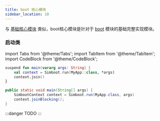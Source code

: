 ```yaml
---
title: boot 核心模块
sidebar_location: 10
---
```


与 [基础核心模块](../core) 类似，boot核心模块是针对于 [boot](index.md) 模块的基础完整实现模块。



### 启动类

import Tabs from '@theme/Tabs';
import TabItem from '@theme/TabItem';
import CodeBlock from '@theme/CodeBlock';


<Tabs groupId="code">
<TabItem value="Kotlin" default>

```kotlin title="MyApp.kt"
suspend fun main(vararg args: String) {
    val context = Simboot.run(MyApp::class, *args)
    context.join()
}
```

</TabItem>
<TabItem value="Java">

```java title="MyApp.java"
public static void main(String[] args) {
    SimbootContext context = Simboot.run(MyApp.class, args)
    context.joinBlocking();
}
```

</TabItem>
</Tabs>




:::danger
TODO
:::

